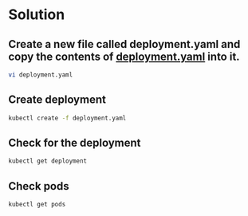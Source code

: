 # Solution

## Create a new file called deployment.yaml and copy the contents of [deployment.yaml](deployment.yaml) into it.

```bash
vi deployment.yaml
```

## Create deployment

```bash
kubectl create -f deployment.yaml
```

## Check for the deployment

```bash
kubectl get deployment
```

## Check pods

```bash
kubectl get pods
```
